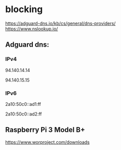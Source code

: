 # blocking

https://adguard-dns.io/kb/cs/general/dns-providers/
https://www.nslookup.io/

## Adguard dns:

### IPv4

94.140.14.14

94.140.15.15

### IPv6

2a10:50c0::ad1:ff

2a10:50c0::ad2:ff



## Raspberry Pi 3 Model B+


https://www.worproject.com/downloads
